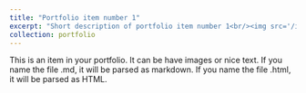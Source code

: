 ```yaml
---
title: "Portfolio item number 1"
excerpt: "Short description of portfolio item number 1<br/><img src='/images/20230918-134638.jpg'>"
collection: portfolio
---
```


This is an item in your portfolio. It can be have images or nice text. If you name the file .md, it will be parsed as markdown. If you name the file .html, it will be parsed as HTML. 
